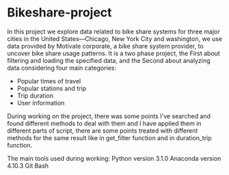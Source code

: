 # Bikeshare-project

In this project we explore data related to bike share systems for three major cities in the United States—Chicago, New York City and washington, we use data provided by Motivate corporate, a bike share system provider, to uncover bike share usage patterns.
It is a two phase project, the First about filtering and loading the specified data, and the Second about analyzing data considering four main categories:
* Popular times of travel
* Popular stations and trip
* Trip duration
* User information           

During working on the project, there was some points I've searched and found 
different methods to deal with them and I have applied them in different parts of script, there are some points treated with different methods for the same result like in get_filter function and in duration_trip function.

The main tools used during working:
Python version 3.1.0
Anaconda version 4.10.3
Git Bash
